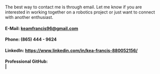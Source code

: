 <p>The best way to contact me is through email. Let me know if you are interested in working together 
  on a robotics project or just want to connect with another enthusiast.<p>

####  E-Mail: keamfrancis96@gmail.com <br/> 

####  Phone: (865) 444 - 9624 <br/> 

####  LinkedIn: https://www.linkedin.com/in/kea-francis-880052156/ <br/> 

####  Professional GitHub: <br/> |

